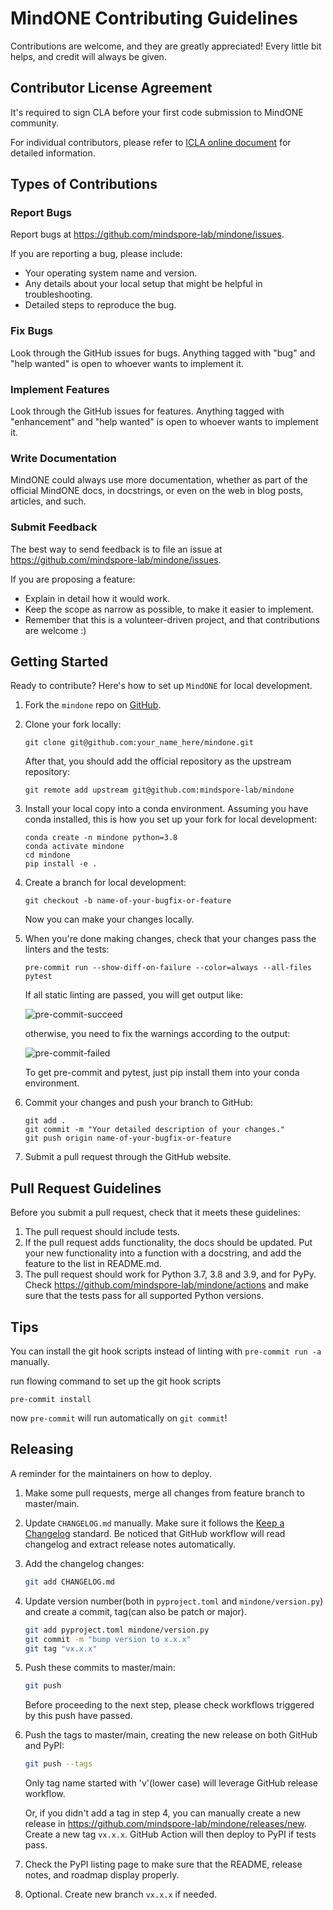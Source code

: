 # MindONE Contributing Guidelines

Contributions are welcome, and they are greatly appreciated! Every little bit
helps, and credit will always be given.

## Contributor License Agreement

It's required to sign CLA before your first code submission to MindONE community.

For individual contributors, please refer to [ICLA online document](https://www.mindspore.cn/icla) for detailed information.

## Types of Contributions

### Report Bugs

Report bugs at https://github.com/mindspore-lab/mindone/issues.

If you are reporting a bug, please include:

* Your operating system name and version.
* Any details about your local setup that might be helpful in troubleshooting.
* Detailed steps to reproduce the bug.

### Fix Bugs

Look through the GitHub issues for bugs. Anything tagged with "bug" and "help
wanted" is open to whoever wants to implement it.

### Implement Features

Look through the GitHub issues for features. Anything tagged with "enhancement"
and "help wanted" is open to whoever wants to implement it.

### Write Documentation

MindONE could always use more documentation, whether as part of the
official MindONE docs, in docstrings, or even on the web in blog posts,
articles, and such.

### Submit Feedback

The best way to send feedback is to file an issue at https://github.com/mindspore-lab/mindone/issues.

If you are proposing a feature:

* Explain in detail how it would work.
* Keep the scope as narrow as possible, to make it easier to implement.
* Remember that this is a volunteer-driven project, and that contributions are welcome :)

## Getting Started

Ready to contribute? Here's how to set up `MindONE` for local development.

1. Fork the `mindone` repo on [GitHub](https://github.com/mindlab-ai/mindone).
2. Clone your fork locally:

   ```shell
   git clone git@github.com:your_name_here/mindone.git
   ```

   After that, you should add the official repository as the upstream repository:

   ```shell
   git remote add upstream git@github.com:mindspore-lab/mindone
   ```

3. Install your local copy into a conda environment. Assuming you have conda installed, this is how you set up your fork for local development:

   ```shell
   conda create -n mindone python=3.8
   conda activate mindone
   cd mindone
   pip install -e .
   ```

4. Create a branch for local development:

   ```shell
   git checkout -b name-of-your-bugfix-or-feature
   ```

   Now you can make your changes locally.

5. When you're done making changes, check that your changes pass the linters and the tests:

   ```shell
   pre-commit run --show-diff-on-failure --color=always --all-files
   pytest
   ```

   If all static linting are passed, you will get output like:

   ![pre-commit-succeed](https://user-images.githubusercontent.com/74176172/221346245-ea868015-bb09-4e53-aa56-73b015e1e336.png)

   otherwise, you need to fix the warnings according to the output:

   ![pre-commit-failed](https://user-images.githubusercontent.com/74176172/221346251-7d8f531f-9094-474b-97f0-fd5a55e6d3de.png)

   To get pre-commit and pytest, just pip install them into your conda environment.

6. Commit your changes and push your branch to GitHub:

   ```shell
   git add .
   git commit -m "Your detailed description of your changes."
   git push origin name-of-your-bugfix-or-feature
   ```

7. Submit a pull request through the GitHub website.

## Pull Request Guidelines

Before you submit a pull request, check that it meets these guidelines:

1. The pull request should include tests.
2. If the pull request adds functionality, the docs should be updated. Put
   your new functionality into a function with a docstring, and add the
   feature to the list in README.md.
3. The pull request should work for Python 3.7, 3.8 and 3.9, and for PyPy. Check
   https://github.com/mindspore-lab/mindone/actions
   and make sure that the tests pass for all supported Python versions.

## Tips

You can install the git hook scripts instead of linting with `pre-commit run -a` manually.

run flowing command to set up the git hook scripts

```shell
pre-commit install
```

now `pre-commit` will run automatically on `git commit`!

## Releasing

A reminder for the maintainers on how to deploy.

1.  Make some pull requests, merge all changes from feature branch to master/main.

2.  Update `CHANGELOG.md` manually. Make sure it follows the [Keep a Changelog](https://keepachangelog.com/en/1.1.0/) standard.
    Be noticed that GitHub workflow will read changelog and extract release notes automatically.

3.  Add the changelog changes:

    ```bash
    git add CHANGELOG.md
    ```

4.  Update version number(both in `pyproject.toml` and `mindone/version.py`) and create a commit, tag(can also be patch or major).

    ```bash
    git add pyproject.toml mindone/version.py
    git commit -m "bump version to x.x.x"
    git tag "vx.x.x"
    ```

5.  Push these commits to master/main:

    ```bash
    git push
    ```

    Before proceeding to the next step, please check workflows triggered by this push have passed.

6.  Push the tags to master/main, creating the new release on both GitHub and PyPI:

    ```bash
    git push --tags
    ```

    Only tag name started with 'v'(lower case) will leverage GitHub release workflow.

    Or, if you didn't add a tag in step 4, you can manually create a new release in https://github.com/mindspore-lab/mindone/releases/new.
    Create a new tag `vx.x.x`. GitHub Action will then deploy to PyPI if tests pass.

7.  Check the PyPI listing page to make sure that the README, release
    notes, and roadmap display properly.

8.  Optional. Create new branch `vx.x.x` if needed.

